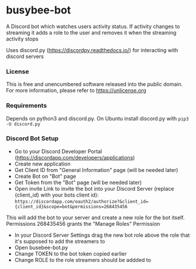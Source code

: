 busybee-bot
===========

A Discord bot which watches users activity status.
If activity changes to streaming it adds a role to the user and removes it
when the streaming activity stops

Uses discord.py (https://discordpy.readthedocs.io/) for interacting with discord servers

### License

This is free and unencumbered software released into the public domain.
For more information, please refer to <https://unlicense.org>

### Requirements

Depends on python3 and discord.py.
On Ubuntu install discord.py with `pip3 -U discord.py`

### Discord Bot Setup

* Go to your Discord Developer Portal (https://discordapp.com/developers/applications)
* Create new application
* Get Client ID from "General Information" page (will be needed later)
* Create Bot on "Bot" page
* Get Token from the "Bot" page (will be needed later)
* Open invite Link to invite the bot into your Discord Server (replace {client_id} with your bots client id):
`https://discordapp.com/oauth2/authorize?&client_id={client_id}&scope=bot&permissions=268435456`

 This will add the bot to your server and create a new role for the bot itself. Permissions 268435456 grants the "Manage Roles" Permission

* In your Discord Server Settings drag the new bot role above the role that it's supposed to add the streamers to
* Open busebee-bot.py
* Change TOKEN to the bot token copied earlier
* Change ROLE to the role streamers should be addded to

